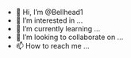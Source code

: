 - 👋 Hi, I’m @Bellhead1
- 👀 I’m interested in ...
- 🌱 I’m currently learning ...
- 💞️ I’m looking to collaborate on ...
- 📫 How to reach me ...

<!---i am a simple man and just have developed a passion of learning code to catch tge ones who keep hacking every device i get and destroying my life...
Bellhead1/Bellhead1 is a ✨ special ✨ repository because its `README.md` (this file) appears on your GitHub profile.
You can click the Preview link to take a look at your changes.
--->
